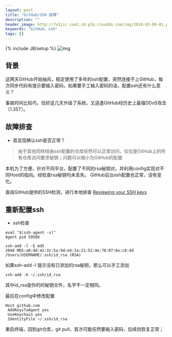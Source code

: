 ```yaml
---
layout: post
title: "GitHub/SSH 故障"
description: ""
header_image: http://7u2jir.com1.z0.glb.clouddn.com/img/2018-03-08-01.png
keywords: "GitHub，ssh"
tags: []
---
```

{% include JB/setup %}
![img](http://7u2jir.com1.z0.glb.clouddn.com/img/2018-03-08-01.png)

## 背景

这两天GitHub开始抽风，稳定使用了多年的ssh配置，突然连接不上GitHub，每次同步代码有提示要输入密码，如果要手工输入密码的话，配置ssh还有什么意义？

事故时间比较巧，恰好这几天升级了系统，又适逢GitHub经历史上最强DDoS攻击（1.35T）。

## 故障排查

* 首显现确认ssh是否正常？

> 由于其他同样经由ssh配置的仓库任然可以正常访问，仅仅是GitHub上的所有仓库访问要求秘钥；问题可以缩小为GitHub的配置

本机为了方便，针对不同平台，配置了不同的rsa秘钥对，并利用config实现对不同Host的指向。经检查rsa秘钥均未丢失。
GitHub后台ssh配置也正常，没有变化。

查阅GitHub提供的SSH检测，进行本地排查
[Reviewing your SSH keys](https://help.github.com/articles/reviewing-your-ssh-keys/)


## 重新配置ssh

* ssh检查

```shell
eval "$(ssh-agent -s)"
Agent pid 59566
```

```shell
ssh-add -l -E md5
2048 MD5:a0:dd:42:3c:5a:9d:e4:2a:21:52:4e:78:07:6e:c8:4d /Users/USERNAME/.ssh/id_rsa (RSA)
```

如果ssh-add -l 提示没有已添加的rsa秘钥，那么可以手工添加

```shell
ssh-add -K ~/.ssh/id_rsa
```

其中id_rsa是你的的秘钥文件，名字不一定相同。

最后在config中修改配置

```
Host github.com
 AddKeysToAgent yes
 UseKeychain yes
 IdentityFile ~/.ssh/id_rsa
```
重启终端，回到git仓库，git pull，首次可能任然要输入密码，后续则恢复正常；
